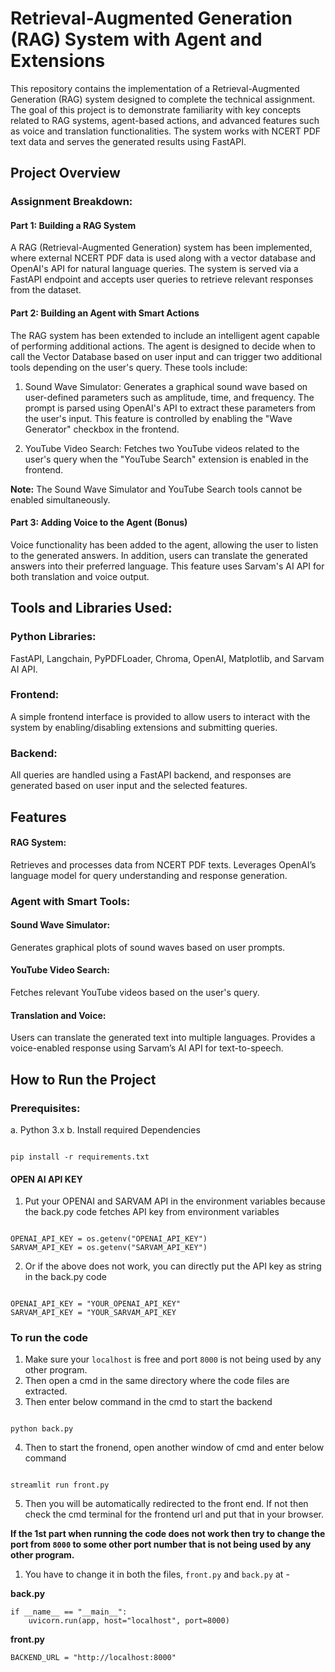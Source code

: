 
# Retrieval-Augmented Generation (RAG) System with Agent and Extensions

This repository contains the implementation of a Retrieval-Augmented Generation (RAG) system designed to complete the technical assignment. The goal of this project is to demonstrate familiarity with key concepts related to RAG systems, agent-based actions, and advanced features such as voice and translation functionalities. The system works with NCERT PDF text data and serves the generated results using FastAPI.

  

## Project Overview

### Assignment Breakdown:

#### Part 1: Building a RAG System

A RAG (Retrieval-Augmented Generation) system has been implemented, where external NCERT PDF data is used along with a vector database and OpenAI's API for natural language queries. The system is served via a FastAPI endpoint and accepts user queries to retrieve relevant responses from the dataset.

  

#### Part 2: Building an Agent with Smart Actions

The RAG system has been extended to include an intelligent agent capable of performing additional actions. The agent is designed to decide when to call the Vector Database based on user input and can trigger two additional tools depending on the user's query. These tools include:

  

1. Sound Wave Simulator: Generates a graphical sound wave based on user-defined parameters such as amplitude, time, and frequency. The prompt is parsed using OpenAI's API to extract these parameters from the user's input. This feature is controlled by enabling the "Wave Generator" checkbox in the frontend.

  

2. YouTube Video Search: Fetches two YouTube videos related to the user's query when the "YouTube Search" extension is enabled in the frontend.

  

**Note:** The Sound Wave Simulator and YouTube Search tools cannot be enabled simultaneously.

  

#### Part 3: Adding Voice to the Agent (Bonus)

Voice functionality has been added to the agent, allowing the user to listen to the generated answers. In addition, users can translate the generated answers into their preferred language. This feature uses Sarvam's AI API for both translation and voice output.

  

## Tools and Libraries Used:

  

### Python Libraries: 
FastAPI, Langchain, PyPDFLoader, Chroma, OpenAI, Matplotlib, and Sarvam AI API.

  

### Frontend: 
A simple frontend interface is provided to allow users to interact with the system by enabling/disabling extensions and submitting queries.

  

### Backend: 
All queries are handled using a FastAPI backend, and responses are generated based on user input and the selected features.

  

## Features

#### RAG System:

Retrieves and processes data from NCERT PDF texts.
Leverages OpenAI’s language model for query understanding and response generation.

  

### Agent with Smart Tools:

#### Sound Wave Simulator: 
Generates graphical plots of sound waves based on user prompts.

  

#### YouTube Video Search:
 Fetches relevant YouTube videos based on the user's query.

  

#### Translation and Voice:

Users can translate the generated text into multiple languages.
Provides a voice-enabled response using Sarvam’s AI API for text-to-speech.

  

## How to Run the Project

  
### Prerequisites:
a. Python 3.x
b. Install required Dependencies

  

```

pip install -r requirements.txt

```

  

#### OPEN AI API KEY

1. Put your OPENAI and SARVAM API in the environment variables because the back.py code fetches API key from environment variables

  

```

OPENAI_API_KEY = os.getenv("OPENAI_API_KEY")
SARVAM_API_KEY = os.getenv("SARVAM_API_KEY")

```

  

2. Or if the above does not work, you can directly put the API key as string in the back.py code

  

```

OPENAI_API_KEY = "YOUR_OPENAI_API_KEY"
SARVAM_API_KEY = "YOUR_SARVAM_API_KEY

```

  

### To run the code

  

1. Make sure your `localhost` is free and port `8000` is not being used by any other program.
2. Then open a cmd in the same directory where the code files are extracted.
3. Then enter below command in the cmd to start the backend

```

python back.py

```

4. Then to start the fronend, open another window of cmd and enter below command

```

streamlit run front.py

```

5. Then you will be automatically redirected to the front end. If not then check the cmd terminal for the frontend url and put that in your browser.

  

**If the 1st part when running the code does not work then try to change the port from `8000` to some other port number that is not being used by any other program.**
1. You have to change it in both the files, `front.py` and `back.py` at - 

**back.py**
```
if __name__ == "__main__":
    uvicorn.run(app, host="localhost", port=8000)
```
**front.py**
```
BACKEND_URL = "http://localhost:8000"
```
